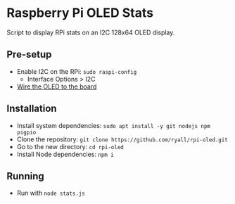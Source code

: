 # Raspberry Pi OLED Stats

Script to display RPi stats on an I2C 128x64 OLED display.

## Pre-setup

- Enable I2C on the RPi: `sudo raspi-config`
  - Interface Options > I2C
- [Wire the OLED to the board](https://learn.adafruit.com/monochrome-oled-breakouts/circuitpython-wiring)

## Installation

- Install system dependencies: `sudo apt install -y git nodejs npm pigpio`
- Clone the repository: `git clone https://github.com/ryall/rpi-oled.git`
- Go to the new directory: `cd rpi-oled`
- Install Node dependencies: `npm i`

## Running

- Run with `node stats.js`
